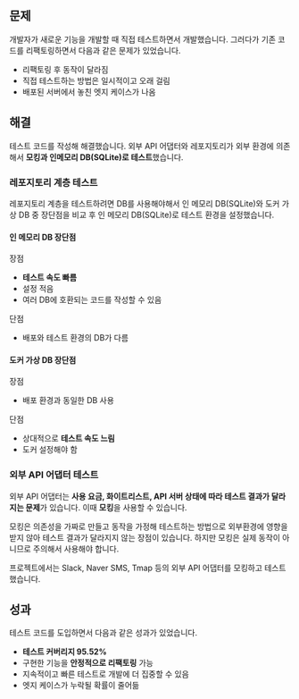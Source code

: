 ## 문제

개발자가 새로운 기능을 개발할 때 직접 테스트하면서 개발했습니다. 그러다가 기존 코드를 리팩토링하면서 다음과 같은 문제가 있었습니다.

- 리팩토링 후 동작이 달라짐
- 직접 테스트하는 방법은 일시적이고 오래 걸림
- 배포된 서버에서 놓친 엣지 케이스가 나옴

## 해결

테스트 코드를 작성해 해결했습니다. 외부 API 어댑터와 레포지토리가 외부 환경에 의존해서 **모킹과 인메모리 DB(SQLite)로 테스트**했습니다.

### 레포지토리 계층 테스트

레포지토리 계층을 테스트하려면 DB를 사용해야해서 인 메모리 DB(SQLite)와 도커 가상 DB 중 장단점을 비교 후 인 메모리 DB(SQLite)로 테스트 환경을 설정했습니다.

#### 인 메모리 DB 장단점

장점

- **테스트 속도 빠름**
- 설정 적음
- 여러 DB에 호환되는 코드를 작성할 수 있음

단점

- 배포와 테스트 환경의 DB가 다름

#### 도커 가상 DB 장단점

장점

- 배포 환경과 동일한 DB 사용

단점

- 상대적으로 **테스트 속도 느림**
- 도커 설정해야 함
  <!-- - 도커 설정 파일 작성이 귀찮음
  - CI에서 테스트 환경 설정에 시간이 걸림 -->

### 외부 API 어댑터 테스트

외부 API 어댑터는 **사용 요금, 화이트리스트, API 서버 상태에 따라 테스트 결과가 달라지는 문제**가 있습니다. 이때 **모킹**을 사용할 수 있습니다.

모킹은 의존성을 가짜로 만들고 동작을 가정해 테스트하는 방법으로 외부환경에 영향을 받지 않아 테스트 결과가 달라지지 않는 장점이 있습니다. 하지만 모킹은 실제 동작이 아니므로 주의해서 사용해야 합니다.

프로젝트에서는 Slack, Naver SMS, Tmap 등의 외부 API 어댑터를 모킹하고 테스트했습니다.

## 성과

테스트 코드를 도입하면서 다음과 같은 성과가 있었습니다.

- **테스트 커버리지 95.52%**
- 구현한 기능을 **안정적으로 리팩토링** 가능
- 지속적이고 빠른 테스트로 개발에 더 집중할 수 있음
- 엣지 케이스가 누락될 확률이 줄어듦
